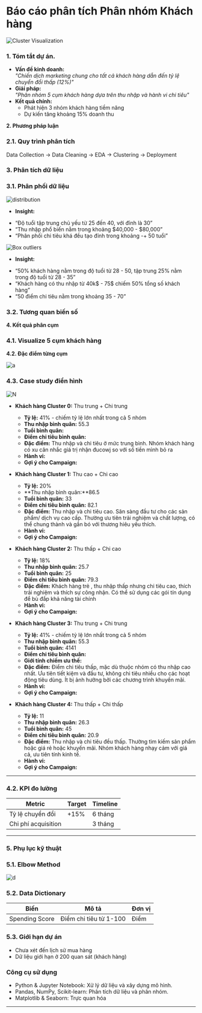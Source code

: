 # **Báo cáo phân tích Phân nhóm Khách hàng**  
![Cluster Visualization](reports/results/Cluster_analysis/visualize_final_Cluster.png)
### **1\. Tóm tắt dự án.**

* **Vấn đề kinh doanh:**  
   *"Chiến dịch marketing chung cho tất cả khách hàng dẫn đến tỷ lệ chuyển đổi thấp (12%)"*  
* **Giải pháp:**  
   *"Phân nhóm 5 cụm khách hàng dựa trên thu nhập và hành vi chi tiêu"*  
* **Kết quả chính:**  
  * Phát hiện 3 nhóm khách hàng tiềm năng  
  * Dự kiến tăng khoảng 15% doanh thu

**2\. Phương pháp luận**

### **2.1. Quy trình phân tích**

Data Collection → Data Cleaning → EDA → Clustering → Deployment

### **3\. Phân tích dữ liệu**

### **3.1. Phân phối dữ liệu**

![distribution](reports/figures/distributions.png)

* **Insight:**  
- “Độ tuổi tập trung chủ yếu từ 25 đến 40, với đỉnh là 30”   
- “Thu nhập phổ biến nằm trong khoảng $40,000 \- $80,000”  
- “Phân phối chi tiêu khá đều tạo đỉnh trong khoảng \-+ 50 tuổi”

![Box outliers](reports/figures/boxplot_outliers.png)

*  **Insight:**  
- “50% khách hàng nằm trong độ tuổi từ 28  \- 50, tập trung 25% nằm trong độ tuổi từ 28 \- 35”  
- “Khách hàng có thu nhập từ 40k$ \- 75$ chiếm 50% tổng số khách hàng”  
- “50 điểm chi tiêu nằm trong khoảng 35 \- 70”

### **3.2. Tương quan biến số**

  
**4\. Kết quả phân cụm**

### **4.1. Visualize 5 cụm khách hàng**
 
**4.2. Đặc điểm từng cụm**

![a](reports/figures/Table1.png)

### **4.3. Case study điển hình**
![N](reports/figures/Table2.png)

* **Khách hàng Cluster 0:** Thu trung + Chi trung  
  * **Tỷ lệ:** 41% - chiếm tỷ lệ lớn nhất trong cả 5 nhóm  
  * **Thu nhập bình quân:** 55.3   
  * **Tuổi bình quân:**  
  * **Điểm chi tiêu bình quân:**    
  * **Đặc điểm:**  Thu nhập và chi tiêu ở mức trung bình. Nhóm khách hàng có xu cân nhắc giá trị nhận đucowj so với số tiền mình bỏ ra  
  * **Hành vi:**   
  * **Gợi ý cho Campaign:**
    
* **Khách hàng Cluster 1:** Thu cao + Chi cao  
  * **Tỷ lệ:** 20%
  * **Thu nhập bình quân:**86.5   
  * **Tuổi bình quân:** 33 
  * **Điểm chi tiêu bình quân:** 82.1   
  * **Đặc điểm:** Thu nhập và chi tiêu cao. Sãn sàng đầu tư cho các sản phẩm/ dịch vụ cao cấp. Thường ưu tiên trải nghiệm và chất lượng, có thể chung thành và gắn bó với thương hiêu yêu thích.
  * **Hành vi:**   
  * **Gợi ý cho Campaign:**
      
* **Khách hàng Cluster 2:** Thu thấp + Chi cao  
  * **Tỷ lệ:** 18%
  * **Thu nhập bình quân:** 25.7   
  * **Tuổi bình quân:** 25
  * **Điểm chi tiêu bình quân:**  79.3
  * **Đặc điểm:** Khách hàng trẻ , thu nhập thấp nhưng chi tiêu cao, thích trải nghiệm và thích sự công nhận. Có thể sử dụng các gói tín dụng để bù đắp khả năng tài chính
  * **Hành vi:**   
  * **Gợi ý cho Campaign:**
      
* **Khách hàng Cluster 3:** Thu trung \+ Chi trung  
  * **Tỷ lệ:** 41% \- chiếm tỷ lệ lớn nhất trong cả 5 nhóm  
  * **Thu nhập bình quân:** 55.3   
  * **Tuổi bình quân:**  4141
  * **Điểm chi tiêu bình quân:**  
  * **Giới tính chiếm ưu thế:**  
  * **Đặc điểm:** Điểm chi tiêu thấp, mặc dù thuộc nhóm có thu nhập cao nhất. Ưu tiên tiết kiệm và đầu tư, không chi tiêu nhiều cho các hoạt động tiêu dùng. Ít bị ảnh hưởng bởi các chương trình khuyến mãi.
  * **Hành vi:**   
  * **Gợi ý cho Campaign:**
       
* **Khách hàng Cluster 4:** Thu thấp + Chi thấp  
  * **Tỷ lệ:** 11 
  * **Thu nhập bình quân:** 26.3
  * **Tuổi bình quân:** 45
  * **Điểm chi tiêu bình quân:**  20.9 
  * **Đặc điểm:** Thu nhập và chi tiêu đều thấp. Thường tìm kiếm sản phẩm hoặc giá rẻ hoặc khuyến mãi. Nhóm khách hàng nhạy cảm với giá cả, ưu tiên tính kinh tế.  
  * **Hành vi:**   
  * **Gợi ý cho Campaign:** 

---


### **4.2. KPI đo lường**

| Metric | Target | Timeline |
| ----- | ----- | ----- |
| Tỷ lệ chuyển đổi | +15% | 6 tháng |
| Chi phí acquisition |  | 3 tháng |

---

### **5\. Phụ lục kỹ thuật**

### **5.1. Elbow Method**  

![d](reports/figures/elbow_method.png)
### **5.2. Data Dictionary**

| Biến | Mô tả | Đơn vị |
| ----- | ----- | ----- |
| Spending Score | Điểm chi tiêu từ 1-100 | Điểm |

### **5.3. Giới hạn dự án**

* Chưa xét đến lịch sử mua hàng  
* Dữ liệu giới hạn ở 200 quan sát (khách hàng)

### **Công cụ sử dụng**
* Python & Jupyter Notebook: Xử lý dữ liệu và xây dựng mô hình.
* Pandas, NumPy, Scikit-learn: Phân tích dữ liệu và phân nhóm.
* Matplotlib & Seaborn: Trực quan hóa
---
